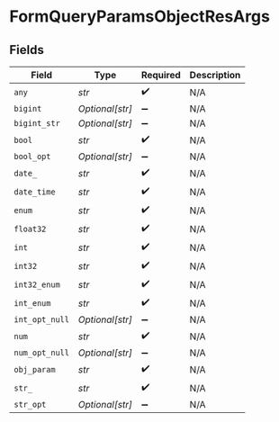 # FormQueryParamsObjectResArgs


## Fields

| Field              | Type               | Required           | Description        |
| ------------------ | ------------------ | ------------------ | ------------------ |
| `any`              | *str*              | :heavy_check_mark: | N/A                |
| `bigint`           | *Optional[str]*    | :heavy_minus_sign: | N/A                |
| `bigint_str`       | *Optional[str]*    | :heavy_minus_sign: | N/A                |
| `bool`             | *str*              | :heavy_check_mark: | N/A                |
| `bool_opt`         | *Optional[str]*    | :heavy_minus_sign: | N/A                |
| `date_`            | *str*              | :heavy_check_mark: | N/A                |
| `date_time`        | *str*              | :heavy_check_mark: | N/A                |
| `enum`             | *str*              | :heavy_check_mark: | N/A                |
| `float32`          | *str*              | :heavy_check_mark: | N/A                |
| `int`              | *str*              | :heavy_check_mark: | N/A                |
| `int32`            | *str*              | :heavy_check_mark: | N/A                |
| `int32_enum`       | *str*              | :heavy_check_mark: | N/A                |
| `int_enum`         | *str*              | :heavy_check_mark: | N/A                |
| `int_opt_null`     | *Optional[str]*    | :heavy_minus_sign: | N/A                |
| `num`              | *str*              | :heavy_check_mark: | N/A                |
| `num_opt_null`     | *Optional[str]*    | :heavy_minus_sign: | N/A                |
| `obj_param`        | *str*              | :heavy_check_mark: | N/A                |
| `str_`             | *str*              | :heavy_check_mark: | N/A                |
| `str_opt`          | *Optional[str]*    | :heavy_minus_sign: | N/A                |